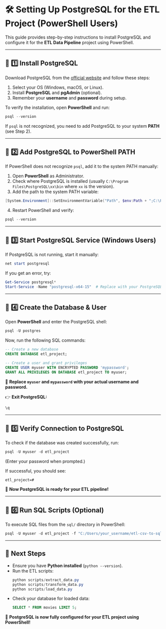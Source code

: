 # 🛠️ Setting Up PostgreSQL for the ETL Project (PowerShell Users)

This guide provides step-by-step instructions to install PostgreSQL and configure it for the **ETL Data Pipeline** project using PowerShell.

---

## 📌 1️⃣ Install PostgreSQL

Download PostgreSQL from the [official website](https://www.postgresql.org/download/) and follow these steps:

1. Select your OS (Windows, macOS, or Linux).
2. Install **PostgreSQL** and **pgAdmin** (optional).
3. Remember your **username** and **password** during setup.

To verify the installation, open **PowerShell** and run:
```powershell
psql --version
```
If `psql` is not recognized, you need to add PostgreSQL to your system **PATH** (see Step 2).

---

## 📌 2️⃣ Add PostgreSQL to PowerShell PATH
If PowerShell does not recognize `psql`, add it to the system PATH manually:

1. Open **PowerShell** as Administrator.
2. Check where PostgreSQL is installed (usually `C:\Program Files\PostgreSQL\xx\bin` where `xx` is the version).
3. Add the path to the system PATH variable:
```powershell
[System.Environment]::SetEnvironmentVariable("Path", $env:Path + ";C:\Program Files\PostgreSQL\17\bin", [System.EnvironmentVariableTarget]::Machine)
```
4. Restart PowerShell and verify:
```powershell
psql --version
```

---

## 📌 3️⃣ Start PostgreSQL Service (Windows Users)
If PostgreSQL is not running, start it manually:
```powershell
net start postgresql
```
If you get an error, try:
```powershell
Get-Service postgresql*
Start-Service -Name "postgresql-x64-15"  # Replace with your PostgreSQL version
```

---

## 📌 4️⃣ Create the Database & User

Open **PowerShell** and enter the PostgreSQL shell:
```powershell
psql -U postgres
```

Now, run the following SQL commands:

```sql
-- Create a new database
CREATE DATABASE etl_project;

-- Create a user and grant privileges
CREATE USER myuser WITH ENCRYPTED PASSWORD 'mypassword';
GRANT ALL PRIVILEGES ON DATABASE etl_project TO myuser;
```

📌 **Replace `myuser` and `mypassword` with your actual username and password.**

👉 **Exit PostgreSQL:**
```sql
\q
```

---

## 📌 5️⃣ Verify Connection to PostgreSQL
To check if the database was created successfully, run:
```powershell
psql -U myuser -d etl_project
```
(Enter your password when prompted.)

If successful, you should see:
```
etl_project=#
```
💪 **Now PostgreSQL is ready for your ETL pipeline!**  

---

## 📌 6️⃣ Run SQL Scripts (Optional)
To execute SQL files from the `sql/` directory in PowerShell:
```powershell
psql -U myuser -d etl_project -f "C:/Users/your_username/etl-csv-to-sql/sql/analysis_queries.sql"
```

---

## 🚀 Next Steps
- Ensure you have **Python installed** (`python --version`).
- Run the ETL scripts:
  ```powershell
  python scripts/extract_data.py
  python scripts/transform_data.py
  python scripts/load_data.py
  ```
- Check your database for loaded data:
  ```sql
  SELECT * FROM movies LIMIT 5;
  ```

🎉 **PostgreSQL is now fully configured for your ETL project using PowerShell!**

